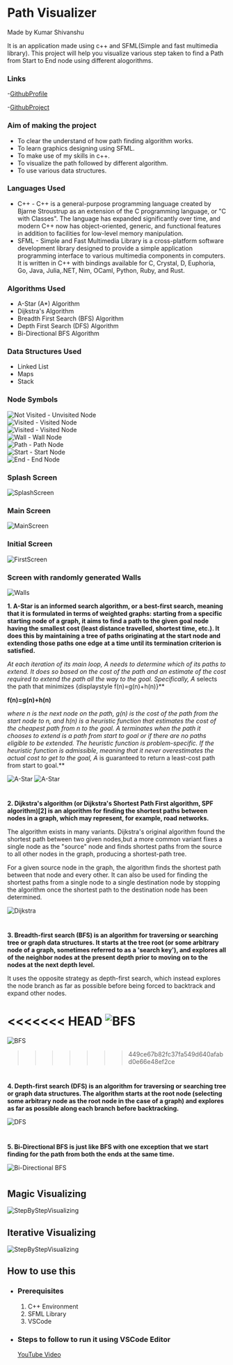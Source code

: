 # Path Visualizer 
Made by Kumar Shivanshu


It is an application made using c++ and SFML(Simple and fast multimedia library). This project will help you visualize various step taken to find a Path from Start to End node using different alogorithms.

### Links
-[GithubProfile](https://github.com/KrShivanshu)

-[GithubProject](https://github.com/KrShivanshu/PathVisualizer) 

### Aim of making the project
* To clear the understand of how path finding algorithm works.
* To learn graphics designing using SFML.
* To make use of my skills in c++.
* To visualize the path followed by different algorithm.
* To use various data structures. 

### Languages Used
* C++ - C++ is a general-purpose programming language created by Bjarne Stroustrup as an extension of the C programming language, or "C with Classes". The language has expanded significantly over time, and modern C++ now has object-oriented, generic, and functional features in addition to facilities for low-level memory manipulation.
* SFML - Simple and Fast Multimedia Library is a cross-platform software development library designed to provide a simple application programming interface to various multimedia components in computers. It is written in C++ with bindings available for C, Crystal, D, Euphoria, Go, Java, Julia,.NET, Nim, OCaml, Python, Ruby, and Rust.

### Algorithms Used
* A-Star (A*) Algorithm
* Dijkstra's Algorithm
* Breadth First Search (BFS) Algorithm
* Depth First Search (DFS) Algorithm
* Bi-Directional BFS Algorithm

### Data Structures Used
 * Linked List
 * Maps
 * Stack


### Node Symbols

![Not Visited](Assets/textures/Cell.png) - Unvisited Node \
![Visited](Assets/textures/visited1().PNG) - Visited Node \
![Visited](Assets/textures/visited2().PNG) - Visited Node \
![Wall](Assets/textures/block().PNG) - Wall Node \
![Path](Assets/textures/path0().PNG) - Path Node \
![Start](Assets/textures/start().PNG) - Start Node \
![End](Assets/textures/end().PNG) - End Node 

### Splash Screen
![SplashScreen](https://github.com/KrShivanshu/Resources/blob/master/PATH/SplashScreen.png)

### Main Screen
![MainScreen](https://github.com/KrShivanshu/Resources/blob/master/PATH/MainScreen.png)

### Initial Screen
![FirstScreen](https://github.com/KrShivanshu/Resources/blob/master/PATH/Initial.png)

### Screen with randomly generated Walls
![Walls](https://github.com/KrShivanshu/Resources/blob/master/PATH/Walls.png)

**1. A-Star is an informed search algorithm, or a best-first search, meaning that it is formulated in terms of weighted graphs: starting from a specific starting node of a graph, it aims to find a path to the given goal node having the smallest cost (least distance travelled, shortest time, etc.). It does this by maintaining a tree of paths originating at the start node and extending those paths one edge at a time until its termination criterion is satisfied.**

   **At each iteration of its main loop, A* needs to determine which of its paths to extend. It does so based on the cost of the path and an estimate of the cost required to extend the path all the way to the goal. Specifically, A* selects the path that minimizes  {displaystyle f(n)=g(n)+h(n)}**

   **f(n)=g(n)+h(n)**
   
   **where n is the next node on the path, g(n) is the cost of the path from the start node to n, and h(n) is a heuristic function that estimates the cost of the cheapest path from n to the goal. A* terminates when the path it chooses to extend is a path from start to goal or if there are no paths eligible to be extended. The heuristic function is problem-specific. If the heuristic function is admissible, meaning that it never overestimates the actual cost to get to the goal, A* is guaranteed to return a least-cost path from start to goal.**


![A-Star](https://github.com/KrShivanshu/Resources/blob/master/PATH/Astar.png)
![A-Star](https://github.com/KrShivanshu/Resources/blob/master/PATH/Astar%20(2).png)

#

**2. Dijkstra's algorithm (or Dijkstra's Shortest Path First algorithm, SPF algorithm)[2] is an algorithm for finding the shortest paths between nodes in a graph, which may represent, for example, road networks.**
   
   The algorithm exists in many variants. Dijkstra's original algorithm found the shortest path between two given nodes,but a more common variant fixes a single node as the "source" node and finds shortest paths from the source to all other nodes in the graph, producing a shortest-path tree.

   For a given source node in the graph, the algorithm finds the shortest path between that node and every other. It can also be used for finding the shortest paths from a single node to a single destination node by stopping the algorithm once the shortest path to the destination node has been determined.


![Dijkstra](https://github.com/KrShivanshu/Resources/blob/master/PATH/Dijkstra.png)

#

**3. Breadth-first search (BFS) is an algorithm for traversing or searching tree or graph data structures. It starts at the tree root (or some arbitrary node of a graph, sometimes referred to as a 'search key'), and explores all of the neighbor nodes at the present depth prior to moving on to the nodes at the next depth level.**

   It uses the opposite strategy as depth-first search, which instead explores the node branch as far as possible before being forced to backtrack and expand other nodes.


<<<<<<< HEAD
![BFS](https://github.com/KrShivanshu/Resources/blob/master/PATH/BFS.png)
=======
![BFS](https://github.com/KrShivanshu/PathVisualizer/blob/master/ScreenShot/BFS.png)
>>>>>>> 449ce67b82fc37fa549d640afabd0e66e48ef2ce

#

**4. Depth-first search (DFS) is an algorithm for traversing or searching tree or graph data structures. The algorithm starts at the root node (selecting some arbitrary node as the root node in the case of a graph) and explores as far as possible along each branch before backtracking.**


![DFS](https://github.com/KrShivanshu/Resources/blob/master/PATH/DFS.png)

#

**5. Bi-Directional BFS is just like BFS with one exception that we start finding for the path from both the ends at the same time.**


![Bi-Directional BFS](https://github.com/KrShivanshu/Resources/blob/master/PATH/Bi-Directional.png)

#


## Magic Visualizing

![StepByStepVisualizing](https://github.com/KrShivanshu/Resources/blob/master/PATH/MagicVisualizer.gif)

## Iterative Visualizing

![StepByStepVisualizing](https://github.com/KrShivanshu/Resources/blob/master/PATH/StepVisualizer.gif)

## How to use this
* ### Prerequisites 
   1. C++ Environment
   2. SFML Library
   3. VSCode
* ### Steps to follow to run it using VSCode Editor
   [YouTube Video](https://www.youtube.com/watch?v=M3zYZTdlqyg)


